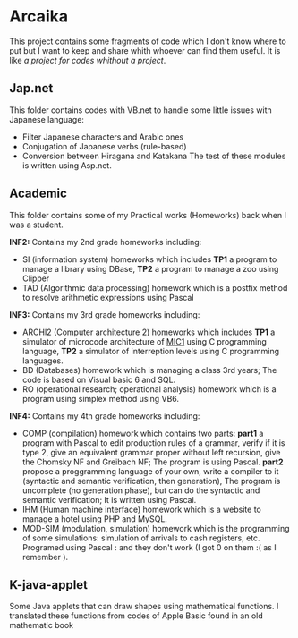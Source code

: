 # Arcaika
This project contains some fragments of code which I don't know where to put but I want to keep and share whith whoever can find them useful. 
It is like *a project for codes whithout a project*.

## Jap.net
This folder contains codes with VB.net to handle some little issues with Japanese language:
- Filter Japanese characters and Arabic ones
- Conjugation of Japanese verbs (rule-based)
- Conversion between Hiragana and Katakana
The test of these modules is written using Asp.net.

## Academic
This folder contains some of my Practical works (Homeworks) back when I was a student. 

**INF2:** 
Contains my 2nd grade homeworks including:
- SI (information system) homeworks which includes **TP1** a program to manage a library using DBase, **TP2** a program to manage a zoo using Clipper
- TAD (Algorithmic data processing) homework which is a postfix method to resolve arithmetic expressions using Pascal 

**INF3:** 
Contains my 3rd grade homeworks including:
- ARCHI2 (Computer architecture 2) homeworks which includes **TP1** a simulator of microcode architecture of [MIC1](https://en.wikipedia.org/wiki/MIC-1) using C programming language, **TP2** a simulator of interreption levels using C programming languages.
- BD (Databases) homework which is managing a class 3rd years; The code is based on Visual basic 6 and SQL.
- RO (operational research; operational analysis) homework which is a program using simplex method using VB6. 

**INF4:** 
Contains my 4th grade homeworks including:
- COMP (compilation) homework which contains two parts: **part1** a program with Pascal to edit production rules of a grammar, verify if it is type 2, give an equivalent grammar proper without left recursion, give the Chomsky NF and Greibach NF; The program is using Pascal. **part2** propose a proggramming language of your own, write a compiler to it (syntactic and semantic verification, then generation), The program is uncomplete (no generation phase), but can do the syntactic and semantic verification; It is written using Pascal.
- IHM (Human machine interface) homework which is a website to manage a hotel using PHP and MySQL.
- MOD-SIM (modulation, simulation) homework which is the programming of some simulations: simulation of arrivals to cash registers, etc. Programed using Pascal : and they don't work (I got 0 on them :( as I remember ).

## K-java-applet
Some Java applets that can draw shapes using mathematical functions. I translated these functions from codes of Apple Basic found in an old mathematic book
